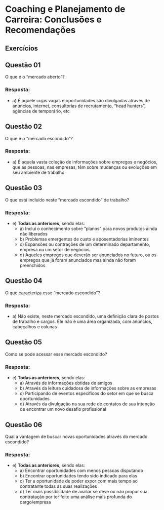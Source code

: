 # Coaching e Planejamento de Carreira: Conclusões e Recomendações

## Exercícios


## Questão 01
O que é o “mercado aberto”?

### Resposta:
- a) ​É aquele cujas vagas e oportunidades são divulgadas através de anúncios, internet, consultorias de recrutamento, “head hunters”, agências de temporário, etc 


## Questão 02
O que é o “mercado escondido”?

### Resposta:
- a) ​É aquela vasta coleção de informações sobre empregos e negócios, que as pessoas, nas empresas, têm sobre mudanças ou evoluções em seu ambiente de trabalho


## Questão 03
O que está incluído neste “mercado escondido” de trabalho?

### Resposta:
- e) **Todas as anteriores**, sendo elas:
    - a) Inclui o conhecimento sobre “planos” para novos produtos ainda não liberados
    - b) Problemas emergentes de custo e aposentadorias iminentes
    - c) Expansões ou contrações de um determinado departamento, empresa ou um setor de negócios
    - d) Aqueles empregos que deverão ser anunciados no futuro, ou os empregos que já foram anunciados mas ainda não foram preenchidos


## Questão 04
O que caracteriza esse “mercado escondido”?

### Resposta:
- a) Não existe, neste mercado escondido, uma definição clara de postos de trabalho e cargos. Ele não é uma área organizada, com anúncios, cabeçalhos e colunas


## Questão 05
Como se pode acessar esse mercado escondido?

### Resposta:
- e) **Todas as anteriores**, sendo elas:
    - a) Através de informações obtidas de amigos
    - b) Através da leitura cuidadosa de informações sobre as empresas
    - c) Participando de eventos específicos do setor em que se busca oportunidades
    - d) Através da divulgação na sua rede de contatos de sua intenção de encontrar um novo desafio profissional


## Questão 06
Qual a vantagem de buscar novas oportunidades através do mercado escondido?

### Resposta:
- e) **Todas as anteriores**, sendo elas:
    - a) Encontrar oportunidades com menos pessoas disputando
    - b) Encontrar oportunidades tendo sido indicado para elas
    - c) Ter a oportunidade de poder expor com mais tempo ao contratante todas as suas realizações
    - d) Ter mais possibilidade de avaliar se deve ou não propor sua contratação por ter feito uma análise mais profunda do cargo/empresa

